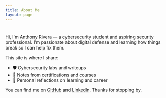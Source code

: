 ```yaml
---
title: About Me
layout: page
---
```


#

Hi, I'm Anthony Rivera — a cybersecurity student and aspiring security professional. I’m passionate about digital defense and learning how things break so I can help fix them.

This site is where I share:
- 🛡️ Cybersecurity labs and writeups  
- 🧠 Notes from certifications and courses  
- 📓 Personal reflections on learning and career

You can find me on [GitHub](https://github.com/4nthvny) and [LinkedIn](https://www.linkedin.com/in/anthony-d-rivera/). Thanks for stopping by.

